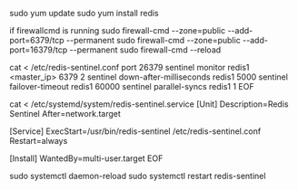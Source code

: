 sudo yum update
sudo yum install redis


if firewallcmd is running
sudo firewall-cmd --zone=public --add-port=6379/tcp --permanent
sudo firewall-cmd --zone=public --add-port=16379/tcp --permanent
sudo firewall-cmd --reload

cat <<EOF > /etc/redis-sentinel.conf
port 26379
sentinel monitor redis1 <master_ip> 6379 2
sentinel down-after-milliseconds redis1 5000
sentinel failover-timeout redis1 60000
sentinel parallel-syncs redis1 1
EOF

cat <<EOF > /etc/systemd/system/redis-sentinel.service
[Unit]
Description=Redis Sentinel
After=network.target

[Service]
ExecStart=/usr/bin/redis-sentinel /etc/redis-sentinel.conf
Restart=always

[Install]
WantedBy=multi-user.target
EOF

sudo systemctl daemon-reload
sudo systemctl restart redis-sentinel
